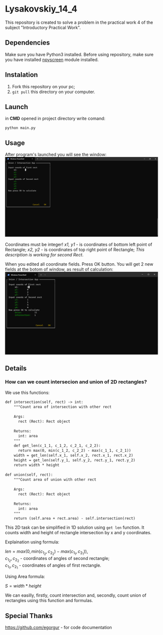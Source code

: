# Lysakovskiy_14_4

This repository is created to solve a problem in the practical work 4 of the subject "Introductory Practical Work".

## Dependencies

Make sure you have Python3 installed.
Before using repository, make sure you have installed [npyscreen](https://npyscreen.readthedocs.io) module installed.

## Instalation

1. Fork this repository on your pc;
3. ```git pull``` this directory on your computer.

## Launch 

in **CMD** opened in project directory write comand:
```
python main.py
```

## Usage

After program's launched you will see the window:
![Main Window](https://github.com/Cnerupb/Lysakovskiy_14_4/blob/main/readme_objs/Main%20Window.png)

Coordinates must be integer!
*x1, y1* - is coordinates of bottom left point of Rectangle;
*x2, y2* - is coordinates of top right point of Rectangle;
*This description is working for second Rect*.

When you edited all coordinate fields. Press OK button.
You will get 2 new fields at the botom of window, as result of calculation:
![Main Window with Union/Intersection labels](https://github.com/Cnerupb/Lysakovskiy_14_4/blob/main/readme_objs/Main%20Window%20with%20Answers.png)

## Details

### How can we count intersecion and union of 2D rectangles?

We use this functions:
```
def intersection(self, rect) -> int:
    """Count area of intersection with other rect
    
    Args:
      rect (Rect): Rect object
    
    Returns:
      int: area
    """
    def get_len(c_1_1, c_1_2, c_2_1, c_2_2):
      return max(0, min(c_1_2, c_2_2) - max(c_1_1, c_2_1))
    width = get_len(self.x_1, self.x_2, rect.x_1, rect.x_2)
    height = get_len(self.y_1, self.y_2, rect.y_1, rect.y_2)
    return width * height

def union(self, rect):
    """Count area of union with other rect
    
    Args:
      rect (Rect): Rect object
    
    Returns:
      int: area
    """
    return (self.area + rect.area) - self.intersection(rect)
```
This 2D task can be simplified in 1D solution using ```get len``` function.
It counts width and height of rectangle intersection by x and y coordinates.

Explaination using formula:

$len = max(0, min(c_{1_2}, c_{2_2}) - max(c_{1_1}, c_{2_1}))$,  
$c_{1_2}, c_{2_2}$ - coordinates of angles of second rectangle;  
$c_{1_1}, c_{2_1}$ - coordinates of angles of first rectangle.

Using Area formula:

$S = width * height$

We can easilly, firstly, count intersection and, secondly, count union of rectangles using this function and formulas.

## Special Thanks

https://github.com/egorgur - for code documentation
